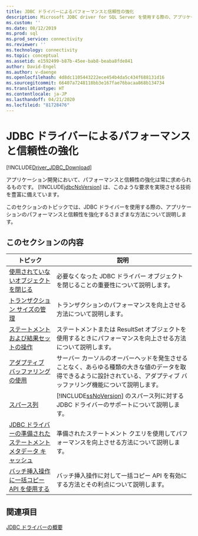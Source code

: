 ```yaml
---
title: JDBC ドライバーによるパフォーマンスと信頼性の強化
description: Microsoft JDBC driver for SQL Server を使用する際の、アプリケーションのパフォーマンスと信頼性を強化するさまざまな方法について説明します。
ms.custom: ''
ms.date: 08/12/2019
ms.prod: sql
ms.prod_service: connectivity
ms.reviewer: ''
ms.technology: connectivity
ms.topic: conceptual
ms.assetid: e1592499-b87b-45ee-bab8-beaba8fde841
author: David-Engel
ms.author: v-daenge
ms.openlocfilehash: 4d8dc1105443222ece454b4da5c434f688131d16
ms.sourcegitcommit: 66407a7248118bb3e167fae76bacaa868b134734
ms.translationtype: HT
ms.contentlocale: ja-JP
ms.lasthandoff: 04/21/2020
ms.locfileid: "81728476"
---
```

# <a name="improving-performance-and-reliability-with-the-jdbc-driver"></a>JDBC ドライバーによるパフォーマンスと信頼性の強化

[!INCLUDE[Driver_JDBC_Download](../../includes/driver_jdbc_download.md)]

アプリケーション開発において、パフォーマンスと信頼性の強化は常に求められるものです。 [!INCLUDE[jdbcNoVersion](../../includes/jdbcnoversion_md.md)] は、このような要求を実現させる技術を豊富に備えています。  
  
このセクションのトピックでは、JDBC ドライバーを使用する際の、アプリケーションのパフォーマンスと信頼性を強化するさまざまな方法について説明します。  

## <a name="in-this-section"></a>このセクションの内容

|トピック|説明|  
|-----------|-----------------|  
|[使用されていないオブジェクトを閉じる](../../connect/jdbc/closing-objects-when-not-in-use.md)|必要なくなった JDBC ドライバー オブジェクトを閉じることの重要性について説明します。|  
|[トランザクション サイズの管理](../../connect/jdbc/managing-transaction-size.md)|トランザクションのパフォーマンスを向上させる方法について説明します。|  
|[ステートメントおよび結果セットの操作](../../connect/jdbc/working-with-statements-and-result-sets.md)|ステートメントまたは ResultSet オブジェクトを使用するときにパフォーマンスを向上させる方法について説明します。|  
|[アダプティブ バッファリングの使用](../../connect/jdbc/using-adaptive-buffering.md)|サーバー カーソルのオーバーヘッドを発生させることなく、あらゆる種類の大きな値のデータを取得できるように設計されている、アダプティブ バッファリング機能について説明します。|  
|[スパース列](../../connect/jdbc/sparse-columns.md)|[!INCLUDE[ssNoVersion](../../includes/ssnoversion-md.md)] のスパース列に対する JDBC ドライバーのサポートについて説明します。|  
|[JDBC ドライバーの準備されたステートメント メタデータ キャッシュ](../../connect/jdbc/prepared-statement-metadata-caching-for-the-jdbc-driver.md)|準備されたステートメント クエリを使用してパフォーマンスを向上させる方法について説明します。|
|[バッチ挿入操作に一括コピー API を使用する](../../connect/jdbc/use-bulk-copy-api-batch-insert-operation.md)|バッチ挿入操作に対して一括コピー API を有効にする方法とその利点について説明します。|

## <a name="see-also"></a>関連項目

[JDBC ドライバーの概要](../../connect/jdbc/overview-of-the-jdbc-driver.md)  
  
